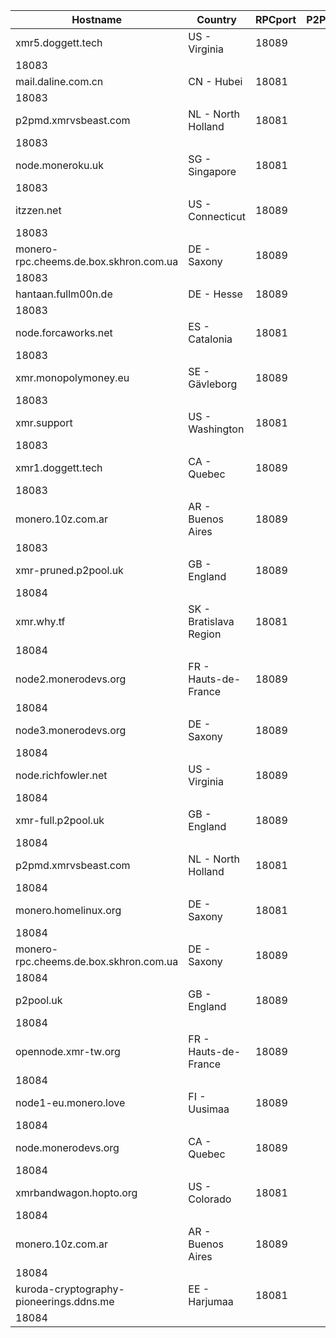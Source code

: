 Hostname | Country | RPCport | P2Pport
--- | --- | --- | ---
xmr5.doggett.tech | US - Virginia | 18089
 | 18083
mail.daline.com.cn | CN - Hubei | 18081
 | 18083
p2pmd.xmrvsbeast.com | NL - North Holland | 18081
 | 18083
node.moneroku.uk | SG - Singapore | 18081
 | 18083
itzzen.net | US - Connecticut | 18089
 | 18083
monero-rpc.cheems.de.box.skhron.com.ua | DE - Saxony | 18089
 | 18083
hantaan.fullm00n.de | DE - Hesse | 18089
 | 18083
node.forcaworks.net | ES - Catalonia | 18081
 | 18083
xmr.monopolymoney.eu | SE - Gävleborg | 18089
 | 18083
xmr.support | US - Washington | 18081
 | 18083
xmr1.doggett.tech | CA - Quebec | 18089
 | 18083
monero.10z.com.ar | AR - Buenos Aires | 18089
 | 18083
xmr-pruned.p2pool.uk | GB - England | 18089
 | 18084
xmr.why.tf | SK - Bratislava Region | 18081
 | 18084
node2.monerodevs.org | FR - Hauts-de-France | 18089
 | 18084
node3.monerodevs.org | DE - Saxony | 18089
 | 18084
node.richfowler.net | US - Virginia | 18089
 | 18084
xmr-full.p2pool.uk | GB - England | 18089
 | 18084
p2pmd.xmrvsbeast.com | NL - North Holland | 18081
 | 18084
monero.homelinux.org | DE - Saxony | 18081
 | 18084
monero-rpc.cheems.de.box.skhron.com.ua | DE - Saxony | 18089
 | 18084
p2pool.uk | GB - England | 18089
 | 18084
opennode.xmr-tw.org | FR - Hauts-de-France | 18089
 | 18084
node1-eu.monero.love | FI - Uusimaa | 18089
 | 18084
node.monerodevs.org | CA - Quebec | 18089
 | 18084
xmrbandwagon.hopto.org | US - Colorado | 18081
 | 18084
monero.10z.com.ar | AR - Buenos Aires | 18089
 | 18084
kuroda-cryptography-pioneerings.ddns.me | EE - Harjumaa | 18081
 | 18084
